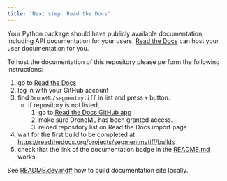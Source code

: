 ```yaml
---
title: 'Next step: Read the Docs'
---
```


Your Python package should have publicly available documentation, including API documentation for your users.
[Read the Docs](https://readthedocs.org) can host your user documentation for you.

To host the documentation of this repository please perform the following instructions:

1. go to [Read the Docs](https://readthedocs.org/dashboard/import/?)
1. log in with your GitHub account
1. find `DroneML/segmentmytiff` in list and press `+` button.
   * If repository is not listed,
      1. go to [Read the Docs GitHub app](https://github.com/settings/connections/applications/fae83c942bc1d89609e2)
      2. make sure DroneML has been granted access.
      3. reload repository list on Read the Docs import page
1. wait for the first build to be completed at <https://readthedocs.org/projects/segmentmytiff/builds>
1. check that the link of the documentation badge in the [README.md](https://github.com/DroneML/segmentmytiff) works

See [README.dev.md#](https://github.com/DroneML/segmentmytiff/blob/main/README.dev.md#generating-the-api-docs) how to build documentation site locally.

